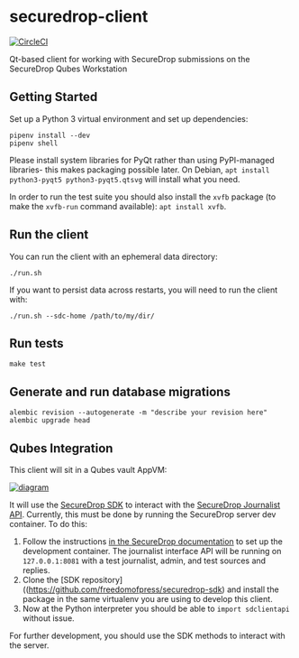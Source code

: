 # securedrop-client
[![CircleCI](https://circleci.com/gh/freedomofpress/securedrop-client.svg?style=svg)](https://circleci.com/gh/freedomofpress/securedrop-client)

Qt-based client for working with SecureDrop submissions on the SecureDrop Qubes Workstation

## Getting Started

Set up a Python 3 virtual environment and set up dependencies:

```
pipenv install --dev
pipenv shell
```

Please install system libraries for PyQt rather than using PyPI-managed libraries- this makes packaging possible later. On Debian, `apt install python3-pyqt5 python3-pyqt5.qtsvg` will install what you need.

In order to run the test suite you should also install the `xvfb` package (to
make the `xvfb-run` command available): `apt install xvfb`.

## Run the client

You can run the client with an ephemeral data directory:

```
./run.sh
```

If you want to persist data across restarts, you will need to run the client with:

```
./run.sh --sdc-home /path/to/my/dir/
```

## Run tests

```
make test
```

## Generate and run database migrations

```
alembic revision --autogenerate -m "describe your revision here"
alembic upgrade head
```

## Qubes Integration

This client will sit in a Qubes vault AppVM:

[![diagram](https://user-images.githubusercontent.com/7832803/39219841-d7037bb4-47e1-11e8-84dc-eaaaa06ef87b.png)](https://github.com/freedomofpress/securedrop-workstation/issues/88)

It will use the [SecureDrop SDK](https://github.com/freedomofpress/securedrop-sdk)
to interact with the [SecureDrop Journalist API](https://docs.securedrop.org/en/latest/development/journalist_api.html).
Currently, this must be done by running the SecureDrop server dev container. To do this:

1. Follow the instructions [in the SecureDrop documentation](https://docs.securedrop.org/en/latest/development/setup_development.html#quick-start) to set up the development container. The journalist interface API will be running on `127.0.0.1:8081` with a test
journalist, admin, and test sources and replies.
2. Clone the [SDK repository]((https://github.com/freedomofpress/securedrop-sdk) and install the package in the same virtualenv you are using to develop this client.
3. Now at the Python interpreter you should be able to `import sdclientapi` without issue.

For further development, you should use the SDK methods to interact with the server.

